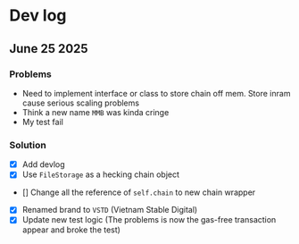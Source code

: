 # Dev log

## June 25 2025

### Problems
- Need to implement interface or class to store chain off mem. Store inram cause serious scaling problems
- Think a new name `MMB` was kinda cringe
- My test fail

### Solution
- [x] Add devlog
- [x] Use `FileStorage` as a hecking chain object
- [] Change all the reference of `self.chain` to new chain wrapper
- [x] Renamed brand to `VSTD` (Vietnam Stable Digital)
- [x] Update new test logic (The problems is now the gas-free transaction appear and broke the test)